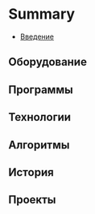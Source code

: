 # Summary

* [Введение](README.md)

## Оборудование

## Программы

## Технологии

## Алгоритмы

## История

## Проекты

